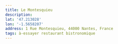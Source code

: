 ```yaml
---
title: Le Montesquieu
description: 
lat: '47.213028'
lon: '-1.5658207'
address: 1 Rue Montesquieu, 44000 Nantes, France
tags: à-essayer restaurant bistronomique
---
```

